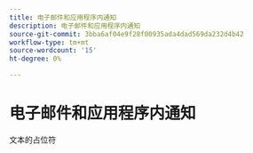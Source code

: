 ```yaml
---
title: 电子邮件和应用程序内通知
description: 电子邮件和应用程序内通知
source-git-commit: 3bba6af04e9f28f00935ada4dad569da232d4b42
workflow-type: tm+mt
source-wordcount: '15'
ht-degree: 0%

---
```


# 电子邮件和应用程序内通知

文本的占位符